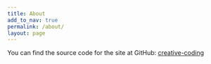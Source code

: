 ```yaml
---
title: About
add_to_nav: true
permalink: /about/
layout: page
---
```


You can find the source code for the site at GitHub:
[creative-coding](https://github.com/awarua/creative-coding)
